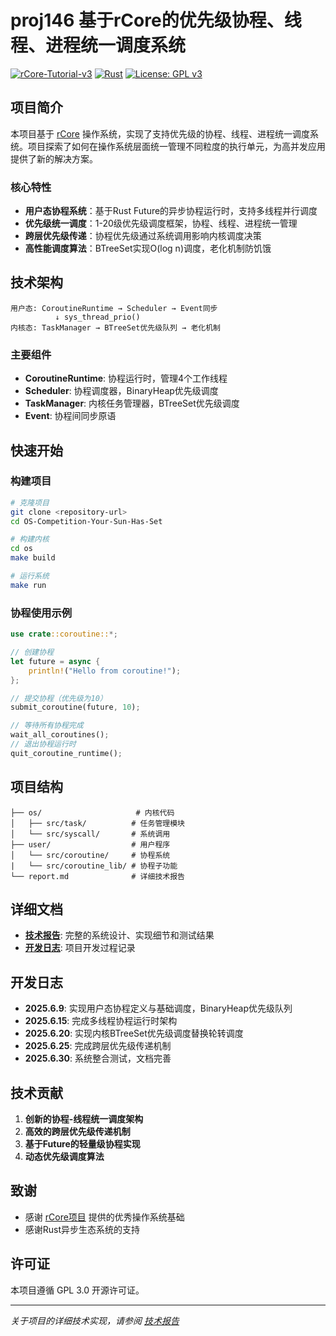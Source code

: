 # proj146 基于rCore的优先级协程、线程、进程统一调度系统

[![rCore-Tutorial-v3](https://img.shields.io/badge/based%20on-rCore-blue)](https://github.com/rcore-os/rCore-Tutorial-v3)
[![Rust](https://img.shields.io/badge/language-Rust-orange)](https://www.rust-lang.org/)
[![License: GPL v3](https://img.shields.io/badge/License-GPLv3-blue.svg)](https://www.gnu.org/licenses/gpl-3.0)

## 项目简介

本项目基于 [rCore](https://github.com/rcore-os/rCore) 操作系统，实现了支持优先级的协程、线程、进程统一调度系统。项目探索了如何在操作系统层面统一管理不同粒度的执行单元，为高并发应用提供了新的解决方案。

### 核心特性

- **用户态协程系统**：基于Rust Future的异步协程运行时，支持多线程并行调度
- **优先级统一调度**：1-20级优先级调度框架，协程、线程、进程统一管理
- **跨层优先级传递**：协程优先级通过系统调用影响内核调度决策
- **高性能调度算法**：BTreeSet实现O(log n)调度，老化机制防饥饿

## 技术架构

```
用户态: CoroutineRuntime → Scheduler → Event同步
          ↓ sys_thread_prio()
内核态: TaskManager → BTreeSet优先级队列 → 老化机制
```

### 主要组件

- **CoroutineRuntime**: 协程运行时，管理4个工作线程
- **Scheduler**: 协程调度器，BinaryHeap优先级调度
- **TaskManager**: 内核任务管理器，BTreeSet优先级调度
- **Event**: 协程间同步原语

## 快速开始

### 构建项目

```bash
# 克隆项目
git clone <repository-url>
cd OS-Competition-Your-Sun-Has-Set

# 构建内核
cd os
make build

# 运行系统
make run
```

### 协程使用示例

```rust
use crate::coroutine::*;

// 创建协程
let future = async {
    println!("Hello from coroutine!");
};

// 提交协程（优先级为10）
submit_coroutine(future, 10);

// 等待所有协程完成
wait_all_coroutines();
// 退出协程运行时
quit_coroutine_runtime();
```

## 项目结构

```
├── os/                     # 内核代码
│   ├── src/task/          # 任务管理模块
│   └── src/syscall/       # 系统调用
├── user/                  # 用户程序
│   └── src/coroutine/     # 协程系统
|   └── src/coroutine_lib/ # 协程子功能
└── report.md              # 详细技术报告
```

## 详细文档

- **[技术报告](./report.md)**: 完整的系统设计、实现细节和测试结果
- **[开发日志](#开发日志)**: 项目开发过程记录

## 开发日志

- **2025.6.9**: 实现用户态协程定义与基础调度，BinaryHeap优先级队列
- **2025.6.15**: 完成多线程协程运行时架构
- **2025.6.20**: 实现内核BTreeSet优先级调度替换轮转调度
- **2025.6.25**: 完成跨层优先级传递机制
- **2025.6.30**: 系统整合测试，文档完善

## 技术贡献

1. **创新的协程-线程统一调度架构**
2. **高效的跨层优先级传递机制**
3. **基于Future的轻量级协程实现**
4. **动态优先级调度算法**

## 致谢

- 感谢 [rCore项目](https://github.com/rcore-os/rCore) 提供的优秀操作系统基础
- 感谢Rust异步生态系统的支持

## 许可证

本项目遵循 GPL 3.0 开源许可证。

---

*关于项目的详细技术实现，请参阅 [技术报告](./report.md)*